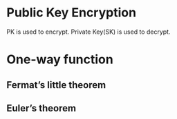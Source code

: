 # Public Key Encryption
PK is used to encrypt. Private Key(SK) is used to decrypt. 
# One-way function
## Fermat’s little theorem 
## Euler’s theorem


